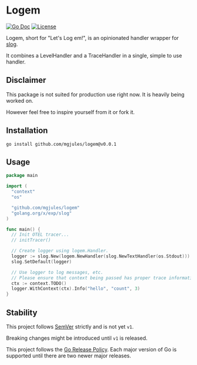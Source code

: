 # Logem

[![Go Doc](https://img.shields.io/badge/godoc-reference-blue.svg?style=for-the-badge)](https://godoc.org/github.com/mgjules/logem)
[![License](https://img.shields.io/badge/License-Apache%202.0-blue.svg?style=for-the-badge)](LICENSE)

Logem, short for "Let's Log em!", is an opinionated handler wrapper for [slog](https://pkg.go.dev/golang.org/x/exp/slog).

It combines a LevelHandler and a TraceHandler in a single, simple to use handler.

## Disclaimer

This package is not suited for production use right now. It is heavily being worked on.

However feel free to inspire yourself from it or fork it.

## Installation

```shell
go install github.com/mgjules/logem@v0.0.1
```

## Usage

```go
package main

import (
  "context"
  "os"

  "github.com/mgjules/logem"
  "golang.org/x/exp/slog"
)

func main() {
  // Init OTEL tracer...
  // initTracer()

  // Create logger using logem.Handler.
  logger := slog.New(logem.NewHandler(slog.NewTextHandler(os.Stdout)))
  slog.SetDefault(logger)

  // Use logger to log messages, etc.
  // Please ensure that context being passed has proper trace information.
  ctx := context.TODO()
  logger.WithContext(ctx).Info("hello", "count", 3)
}
```

## Stability

This project follows [SemVer](http://semver.org/) strictly and is not yet `v1`.

Breaking changes might be introduced until `v1` is released.

This project follows the [Go Release Policy](https://golang.org/doc/devel/release.html#policy). Each major version of Go is supported until there are two newer major releases.
